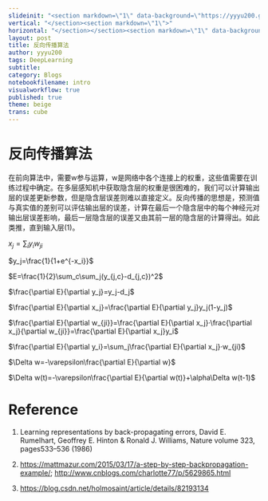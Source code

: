 ```yaml
---
slideinit: "<section markdown=\"1\" data-background=\"https://yyyu200.github.io/DFTbook/img/slidebackground.png\"><section markdown=\"1\">"
vertical: "</section><section markdown=\"1\">"
horizontal: "</section></section><section markdown=\"1\" data-background=\"https://yyyu200.github.io/DFTbook/img/slidebackground.png\"><section markdown=\"1\">"
layout: post
title: 反向传播算法
author: yyyu200
tags: DeepLearning
subtitle: 
category: Blogs
notebookfilename: intro
visualworkflow: true
published: true
theme: beige
trans: cube
---
```


# 反向传播算法

 在前向算法中，需要w参与运算，w是网络中各个连接上的权重，这些值需要在训练过程中确定。在多层感知机中获取隐含层的权重是很困难的，我们可以计算输出层的误差更新参数，但是隐含层误差则难以直接定义。反向传播的思想是，预测值与真实值的差别可以评估输出层的误差，计算在最后一个隐含层中的每个神经元对输出层误差影响，最后一层隐含层的误差又由其前一层的隐含层的计算得出。如此类推，直到输入层(1)。

$x_j=\sum_iy_iw_{ji}$

$y_j=\frac{1}{1+e^{-x_i}}$

$E=\frac{1}{2}\sum_c\sum_j(y_{j,c}-d_{j,c})^2$

$\frac{\partial E}{\partial y_j}=y_j-d_j$

$\frac{\partial E}{\partial x_j}=\frac{\partial E}{\partial y_j}y_j(1-y_j)$

$\frac{\partial E}{\partial w_{ji}}=\frac{\partial E}{\partial x_j}·\frac{\partial x_j}{\partial w_{ji}}=\frac{\partial E}{\partial x_j}y_i$

$\frac{\partial E}{\partial y_i}=\sum_j\frac{\partial E}{\partial x_j}·w_{ji}$

$\Delta w=-\varepsilon\frac{\partial E}{\partial w}$

$\Delta w(t)=-\varepsilon\frac{\partial E}{\partial w(t)}+\alpha\Delta w(t-1)$


# Reference
1. Learning representations by back-propagating errors, David E. Rumelhart, Geoffrey E. Hinton & Ronald J. Williams, Nature volume 323, pages533–536 (1986) 

2. https://mattmazur.com/2015/03/17/a-step-by-step-backpropagation-example/; http://www.cnblogs.com/charlotte77/p/5629865.html

3. https://blog.csdn.net/holmosaint/article/details/82193134
